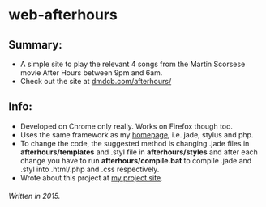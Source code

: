 # web-afterhours

## Summary:
* A simple site to play the relevant 4 songs from the Martin Scorsese movie After Hours between 9pm and 6am.
* Check out the site at [dmdcb.com/afterhours/](http://dmdcb.com/afterhours/)

## Info:
* Developed on Chrome only really. Works on Firefox though too.
* Uses the same framework as my [homepage](https://github.com/mattixpet/web-homepage), i.e. jade, stylus and php.
* To change the code, the suggested method is changing .jade files in **afterhours/templates** and .styl file in **afterhours/styles** and after each change you have to run **afterhours/compile.bat** to compile .jade and .styl into .html/.php and .css respectively.
* Wrote about this project at [my project site](http://adobeslabs.herokuapp.com/projects/3/).

###### Written in 2015.